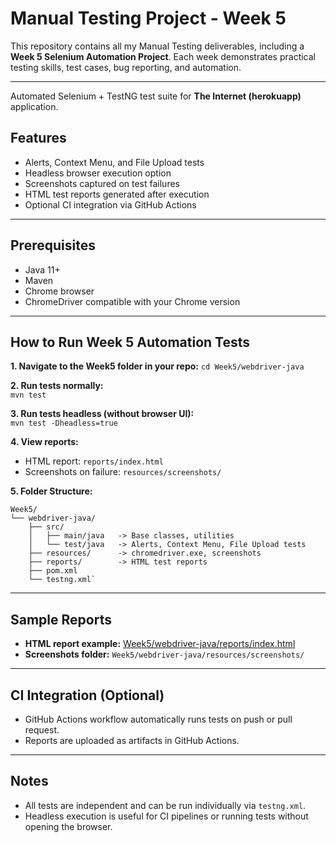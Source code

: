# Manual Testing Project - Week 5

This repository contains all my Manual Testing deliverables, including a **Week 5 Selenium Automation Project**. Each week demonstrates practical testing skills, test cases, bug reporting, and automation.

---

Automated Selenium + TestNG test suite for **The Internet (herokuapp)** application.  

## Features
- Alerts, Context Menu, and File Upload tests
- Headless browser execution option
- Screenshots captured on test failures
- HTML test reports generated after execution
- Optional CI integration via GitHub Actions

---

## Prerequisites
- Java 11+
- Maven
- Chrome browser
- ChromeDriver compatible with your Chrome version

---

## How to Run Week 5 Automation Tests
**1. Navigate to the Week5 folder in your repo:**
`cd Week5/webdriver-java`

**2. Run tests normally:**  
`mvn test`

**3. Run tests headless (without browser UI):**  
`mvn test -Dheadless=true`

**4. View reports:**  
- HTML report: `reports/index.html`  
- Screenshots on failure: `resources/screenshots/`

**5. Folder Structure:**
```├── src/
Week5/
└── webdriver-java/
    ├── src/
    │   ├── main/java   -> Base classes, utilities
    │   └── test/java   -> Alerts, Context Menu, File Upload tests
    ├── resources/      -> chromedriver.exe, screenshots
    ├── reports/        -> HTML test reports
    ├── pom.xml
    └── testng.xml`
```
--- 
## Sample Reports
- **HTML report example:** [Week5/webdriver-java/reports/index.html](Week5/webdriver-java/reports/index.html)  
- **Screenshots folder:** `Week5/webdriver-java/resources/screenshots/`

---

## CI Integration (Optional)
- GitHub Actions workflow automatically runs tests on push or pull request.  
- Reports are uploaded as artifacts in GitHub Actions.

---

## Notes
- All tests are independent and can be run individually via `testng.xml`.  
- Headless execution is useful for CI pipelines or running tests without opening the browser.


